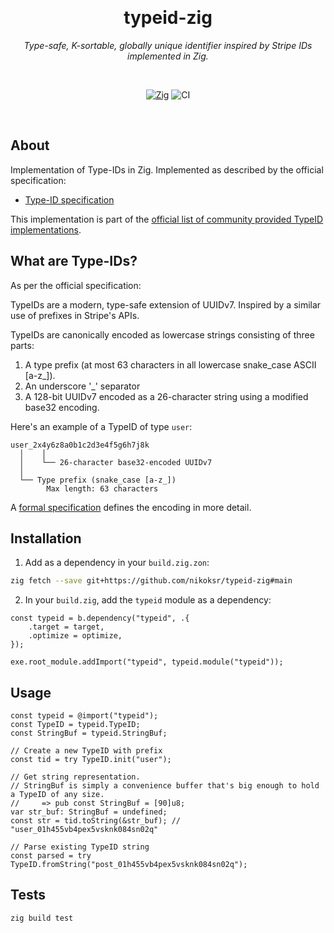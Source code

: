 <div align="center">

&nbsp;
<h1>typeid-zig</h1>
<p><i>Type-safe, K-sortable, globally unique identifier inspired by Stripe IDs implemented in Zig.</i></p>

&nbsp;

[![Zig](https://img.shields.io/badge/Zig-0.13.0-orange.svg)](https://ziglang.org/)
![CI](https://github.com/nikoksr/typeid-zig/actions/workflows/ci.yml/badge.svg)

</div>

&nbsp;

## About

Implementation of Type-IDs in Zig. Implemented as described by the official specification:

- [Type-ID specification](https://github.com/jetify-com/typeid/tree/main/spec)

This implementation is part of the [official list of community provided TypeID implementations](https://github.com/jetify-com/typeid?tab=readme-ov-file#community-provided-implementations).

## What are Type-IDs?

As per the official specification:

TypeIDs are a modern, type-safe extension of UUIDv7. Inspired by a similar use of prefixes
in Stripe's APIs.

TypeIDs are canonically encoded as lowercase strings consisting of three parts:

1. A type prefix (at most 63 characters in all lowercase snake_case ASCII [a-z_]).
2. An underscore '\_' separator
3. A 128-bit UUIDv7 encoded as a 26-character string using a modified base32 encoding.

Here's an example of a TypeID of type `user`:

```
user_2x4y6z8a0b1c2d3e4f5g6h7j8k
  │    │
  │    └── 26-character base32-encoded UUIDv7
  │
  └── Type prefix (snake_case [a-z_])
        Max length: 63 characters
```

A [formal specification](https://github.com/jetify-com/typeid/tree/main/spec) defines the encoding in more detail.

## Installation

1. Add as a dependency in your `build.zig.zon`:

```bash
zig fetch --save git+https://github.com/nikoksr/typeid-zig#main
```

2. In your `build.zig`, add the `typeid` module as a dependency:

```zig
const typeid = b.dependency("typeid", .{
    .target = target,
    .optimize = optimize,
});

exe.root_module.addImport("typeid", typeid.module("typeid"));
```

## Usage

```zig
const typeid = @import("typeid");
const TypeID = typeid.TypeID;
const StringBuf = typeid.StringBuf;

// Create a new TypeID with prefix
const tid = try TypeID.init("user");

// Get string representation.
// StringBuf is simply a convenience buffer that's big enough to hold a TypeID of any size.
//     => pub const StringBuf = [90]u8;
var str_buf: StringBuf = undefined;
const str = tid.toString(&str_buf); // "user_01h455vb4pex5vsknk084sn02q"

// Parse existing TypeID string
const parsed = try TypeID.fromString("post_01h455vb4pex5vsknk084sn02q");
```

## Tests

```bash
zig build test
```

